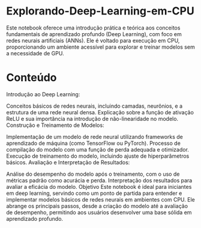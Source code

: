 # Explorando-Deep-Learning-em-CPU

Este notebook oferece uma introdução prática e teórica aos conceitos fundamentais de aprendizado profundo (Deep Learning), com foco em redes neurais artificiais (ANNs). Ele é voltado para execução em CPU, proporcionando um ambiente acessível para explorar e treinar modelos sem a necessidade de GPU.

# Conteúdo
Introdução ao Deep Learning:

Conceitos básicos de redes neurais, incluindo camadas, neurônios, e a estrutura de uma rede neural densa.
Explicação sobre a função de ativação ReLU e sua importância na introdução de não-linearidade no modelo.
Construção e Treinamento de Modelos:

Implementação de um modelo de rede neural utilizando frameworks de aprendizado de máquina (como TensorFlow ou PyTorch).
Processo de compilação do modelo com uma função de perda adequada e otimizador.
Execução de treinamento do modelo, incluindo ajuste de hiperparâmetros básicos.
Avaliação e Interpretação de Resultados:

Análise do desempenho do modelo após o treinamento, com o uso de métricas padrão como acurácia e perda.
Interpretação dos resultados para avaliar a eficácia do modelo.
Objetivo
Este notebook é ideal para iniciantes em deep learning, servindo como um ponto de partida para entender e implementar modelos básicos de redes neurais em ambientes com CPU. Ele abrange os principais passos, desde a criação do modelo até a avaliação de desempenho, permitindo aos usuários desenvolver uma base sólida em aprendizado profundo.

